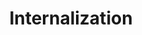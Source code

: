 ---
layout: activity/internationalization/i18n/index
title: Internalization
permalink: /activity/i18n
---
